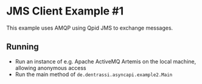 # JMS Client Example #1

This example uses AMQP using Qpid JMS to exchange messages.

## Running

* Run an instance of e.g. Apache ActiveMQ Artemis on the local machine,
  allowing anonymous access
* Run the main method of `de.dentrassi.asyncapi.example2.Main`